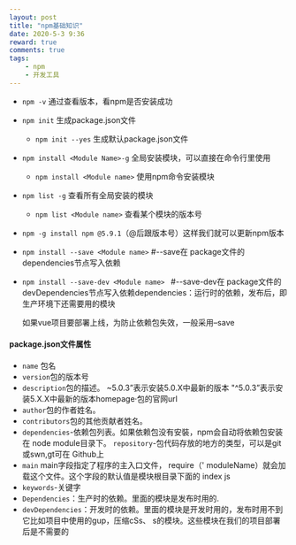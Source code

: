 ```yaml
---
layout: post
title: "npm基础知识"
date: 2020-5-3 9:36
reward: true
comments: true
tags: 
	- npm
	- 开发工具
---
```


- `npm -v` 通过查看版本，看npm是否安装成功

- `npm init` 生成package.json文件  

  - `npm init --yes` 生成默认package.json文件     <!-- more -->

- `npm install <Module Name>-g` 全局安装模块，可以直接在命令行里使用

  - `npm install <Module name>`  使用npm命令安装模块

- `npm list -g` 查看所有全局安装的模块

  - `npm list <Module name>` 查看某个模块的版本号

- `npm -g install npm @5.9.1`（@后跟版本号）这样我们就可以更新npm版本

- `npm install --save <Module name>`       #--save在 package文件的 dependencies节点写入依赖

- `npm install --save-dev <Module name> `      #--save-dev在 package文件的 devDependencies节点写入依赖dependencies：运行时的依赖，发布后，即生产环境下还需要用的模块

  如果vue项目要部署上线，为防止依赖包失效，一般采用–save

#### package.json文件属性

- `name` 包名
- `version`包的版本号
- `description`包的描述。
  ~5.0.3”表示安装5.0.X中最新的版本
  "^5.0.3”表示安装5.X.X中最新的版本homepage·包的官网url 
- `author`包的作者姓名。
- `contributors`包的其他贡献者姓名。
- `dependencies`-依赖包列表。如果依赖包没有安裝，npm会自动将依赖包安装在 node module目录下。
  `repository`-包代码存放的地方的类型，可以是git或swn,gt可在 Github上
- `main` main字段指定了程序的主入口文件， require（' moduleName）就会加载这个文件。这个字段的默认值是模块根目录下面的 index js 
- `keywords`-关键字
- `Dependencies`：生产时的依赖。里面的模块是发布时用的.
- `devDependencies`：开发时的依赖。里面的模块是开发时用的，发布时用不到它比如项目中使用的gup，压缩cSs、 s的模块。这些模块在我们的项目部署后是不需要的